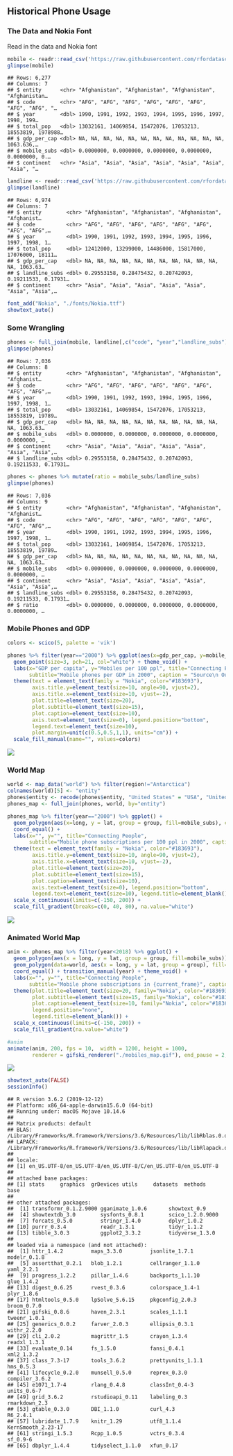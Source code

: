 
## Historical Phone Usage

### The Data and Nokia Font

Read in the data and Nokia font

``` r
mobile <- readr::read_csv('https://raw.githubusercontent.com/rfordatascience/tidytuesday/master/data/2020/2020-11-10/mobile.csv')
glimpse(mobile)
```

    ## Rows: 6,277
    ## Columns: 7
    ## $ entity      <chr> "Afghanistan", "Afghanistan", "Afghanistan", "Afghanistan…
    ## $ code        <chr> "AFG", "AFG", "AFG", "AFG", "AFG", "AFG", "AFG", "AFG", "…
    ## $ year        <dbl> 1990, 1991, 1992, 1993, 1994, 1995, 1996, 1997, 1998, 199…
    ## $ total_pop   <dbl> 13032161, 14069854, 15472076, 17053213, 18553819, 1978988…
    ## $ gdp_per_cap <dbl> NA, NA, NA, NA, NA, NA, NA, NA, NA, NA, NA, NA, 1063.636,…
    ## $ mobile_subs <dbl> 0.0000000, 0.0000000, 0.0000000, 0.0000000, 0.0000000, 0.…
    ## $ continent   <chr> "Asia", "Asia", "Asia", "Asia", "Asia", "Asia", "Asia", "…

``` r
landline <- readr::read_csv('https://raw.githubusercontent.com/rfordatascience/tidytuesday/master/data/2020/2020-11-10/landline.csv')
glimpse(landline)
```

    ## Rows: 6,974
    ## Columns: 7
    ## $ entity        <chr> "Afghanistan", "Afghanistan", "Afghanistan", "Afghanist…
    ## $ code          <chr> "AFG", "AFG", "AFG", "AFG", "AFG", "AFG", "AFG", "AFG",…
    ## $ year          <dbl> 1990, 1991, 1992, 1993, 1994, 1995, 1996, 1997, 1998, 1…
    ## $ total_pop     <dbl> 12412000, 13299000, 14486000, 15817000, 17076000, 18111…
    ## $ gdp_per_cap   <dbl> NA, NA, NA, NA, NA, NA, NA, NA, NA, NA, NA, NA, 1063.63…
    ## $ landline_subs <dbl> 0.29553158, 0.28475432, 0.20742093, 0.19211533, 0.17931…
    ## $ continent     <chr> "Asia", "Asia", "Asia", "Asia", "Asia", "Asia", "Asia",…

``` r
font_add("Nokia", "./fonts/Nokia.ttf")
showtext_auto()
```

### Some Wrangling

``` r
phones <- full_join(mobile, landline[,c("code", "year","landline_subs")], by=c("code", "year"))
glimpse(phones)
```

    ## Rows: 7,036
    ## Columns: 8
    ## $ entity        <chr> "Afghanistan", "Afghanistan", "Afghanistan", "Afghanist…
    ## $ code          <chr> "AFG", "AFG", "AFG", "AFG", "AFG", "AFG", "AFG", "AFG",…
    ## $ year          <dbl> 1990, 1991, 1992, 1993, 1994, 1995, 1996, 1997, 1998, 1…
    ## $ total_pop     <dbl> 13032161, 14069854, 15472076, 17053213, 18553819, 19789…
    ## $ gdp_per_cap   <dbl> NA, NA, NA, NA, NA, NA, NA, NA, NA, NA, NA, NA, 1063.63…
    ## $ mobile_subs   <dbl> 0.0000000, 0.0000000, 0.0000000, 0.0000000, 0.0000000, …
    ## $ continent     <chr> "Asia", "Asia", "Asia", "Asia", "Asia", "Asia", "Asia",…
    ## $ landline_subs <dbl> 0.29553158, 0.28475432, 0.20742093, 0.19211533, 0.17931…

``` r
phones <- phones %>% mutate(ratio = mobile_subs/landline_subs)
glimpse(phones)
```

    ## Rows: 7,036
    ## Columns: 9
    ## $ entity        <chr> "Afghanistan", "Afghanistan", "Afghanistan", "Afghanist…
    ## $ code          <chr> "AFG", "AFG", "AFG", "AFG", "AFG", "AFG", "AFG", "AFG",…
    ## $ year          <dbl> 1990, 1991, 1992, 1993, 1994, 1995, 1996, 1997, 1998, 1…
    ## $ total_pop     <dbl> 13032161, 14069854, 15472076, 17053213, 18553819, 19789…
    ## $ gdp_per_cap   <dbl> NA, NA, NA, NA, NA, NA, NA, NA, NA, NA, NA, NA, 1063.63…
    ## $ mobile_subs   <dbl> 0.0000000, 0.0000000, 0.0000000, 0.0000000, 0.0000000, …
    ## $ continent     <chr> "Asia", "Asia", "Asia", "Asia", "Asia", "Asia", "Asia",…
    ## $ landline_subs <dbl> 0.29553158, 0.28475432, 0.20742093, 0.19211533, 0.17931…
    ## $ ratio         <dbl> 0.0000000, 0.0000000, 0.0000000, 0.0000000, 0.0000000, …

### Mobile Phones and GDP

``` r
colors <- scico(5, palette = 'vik')

phones %>% filter(year=="2000") %>% ggplot(aes(x=gdp_per_cap, y=mobile_subs, fill=continent)) + 
  geom_point(size=3, pch=21, col="white") + theme_void() + 
  labs(x="GDP per capita", y="Mobiles per 100 ppl", title="Connecting People", 
       subtitle="Mobile phones per GDP in 2000", caption = "Source\n OurWorldInData.org") + 
  theme(text = element_text(family = "Nokia", color="#183693"),
        axis.title.y=element_text(size=10, angle=90, vjust=2), 
        axis.title.x=element_text(size=10, vjust=-2), 
        plot.title=element_text(size=20),
        plot.subtitle=element_text(size=15),
        plot.caption=element_text(size=10),
        axis.text=element_text(size=0), legend.position="bottom", 
        legend.text=element_text(size=10), 
        plot.margin=unit(c(0.5,0.5,1,1), units="cm")) +
  scale_fill_manual(name="", values=colors)
```

![](README_files/figure-gfm/unnamed-chunk-4-1.png)<!-- -->

### World Map

``` r
world <- map_data("world") %>% filter(region!="Antarctica")
colnames(world)[5] <- "entity"
phones$entity <- recode(phones$entity, "United States" = "USA", "United Kingdom" = "UK")
phones_map <- full_join(phones, world, by="entity")

phones_map %>% filter(year=="2000") %>% ggplot() + 
  geom_polygon(aes(x=long, y = lat, group = group, fill=mobile_subs), color="grey40") + theme_void() +
  coord_equal() +
  labs(x="", y="", title="Connecting People", 
       subtitle="Mobile phone subscriptions per 100 ppl in 2000", caption = "Source\n OurWorldInData.org") + 
  theme(text = element_text(family = "Nokia", color="#183693"),
        axis.title.y=element_text(size=10, angle=90, vjust=2), 
        axis.title.x=element_text(size=10, vjust=-2), 
        plot.title=element_text(size=20),
        plot.subtitle=element_text(size=15),
        plot.caption=element_text(size=10),
        axis.text=element_text(size=0), legend.position="bottom", 
        legend.text=element_text(size=10), legend.title=element_blank()) + 
  scale_x_continuous(limits=c(-150, 200)) +
  scale_fill_gradient(breaks=c(0, 40, 80), na.value="white")
```

![](README_files/figure-gfm/unnamed-chunk-5-1.png)<!-- -->

### Animated World Map

``` r
anim <- phones_map %>% filter(year<2018) %>% ggplot() + 
  geom_polygon(aes(x = long, y = lat, group = group, fill=mobile_subs)) +
  geom_polygon(data=world, aes(x = long, y = lat, group = group), fill=NA, color="grey40") +
  coord_equal() + transition_manual(year) + theme_void() + 
  labs(x="", y="", title="Connecting People", 
       subtitle="Mobile phone subscriptions in {current_frame}", caption = "Source\n OurWorldInData.org") + 
  theme(plot.title=element_text(size=20, family="Nokia", color="#183693"),
        plot.subtitle=element_text(size=15, family="Nokia", color="#183693"),
        plot.caption=element_text(size=10, family="Nokia", color="#183693"),
        legend.position="none", 
        legend.title=element_blank()) +
  scale_x_continuous(limits=c(-150, 200)) + 
  scale_fill_gradient(na.value="white")

#anim
animate(anim, 200, fps = 10,  width = 1200, height = 1000,
        renderer = gifski_renderer("./mobiles_map.gif"), end_pause = 2, start_pause =  2)
```

![](README_files/figure-gfm/unnamed-chunk-6-1.gif)<!-- -->

``` r
showtext_auto(FALSE)
sessionInfo()
```

    ## R version 3.6.2 (2019-12-12)
    ## Platform: x86_64-apple-darwin15.6.0 (64-bit)
    ## Running under: macOS Mojave 10.14.6
    ## 
    ## Matrix products: default
    ## BLAS:   /Library/Frameworks/R.framework/Versions/3.6/Resources/lib/libRblas.0.dylib
    ## LAPACK: /Library/Frameworks/R.framework/Versions/3.6/Resources/lib/libRlapack.dylib
    ## 
    ## locale:
    ## [1] en_US.UTF-8/en_US.UTF-8/en_US.UTF-8/C/en_US.UTF-8/en_US.UTF-8
    ## 
    ## attached base packages:
    ## [1] stats     graphics  grDevices utils     datasets  methods   base     
    ## 
    ## other attached packages:
    ##  [1] transformr_0.1.2.9000 gganimate_1.0.6       showtext_0.9         
    ##  [4] showtextdb_3.0        sysfonts_0.8.1        scico_1.2.0.9000     
    ##  [7] forcats_0.5.0         stringr_1.4.0         dplyr_1.0.2          
    ## [10] purrr_0.3.4           readr_1.3.1           tidyr_1.1.2          
    ## [13] tibble_3.0.3          ggplot2_3.3.2         tidyverse_1.3.0      
    ## 
    ## loaded via a namespace (and not attached):
    ##  [1] httr_1.4.2         maps_3.3.0         jsonlite_1.7.1     modelr_0.1.8      
    ##  [5] assertthat_0.2.1   blob_1.2.1         cellranger_1.1.0   yaml_2.2.1        
    ##  [9] progress_1.2.2     pillar_1.4.6       backports_1.1.10   glue_1.4.2        
    ## [13] digest_0.6.25      rvest_0.3.6        colorspace_1.4-1   plyr_1.8.6        
    ## [17] htmltools_0.5.0    lpSolve_5.6.15     pkgconfig_2.0.3    broom_0.7.0       
    ## [21] gifski_0.8.6       haven_2.3.1        scales_1.1.1       tweenr_1.0.1      
    ## [25] generics_0.0.2     farver_2.0.3       ellipsis_0.3.1     withr_2.2.0       
    ## [29] cli_2.0.2          magrittr_1.5       crayon_1.3.4       readxl_1.3.1      
    ## [33] evaluate_0.14      fs_1.5.0           fansi_0.4.1        xml2_1.3.2        
    ## [37] class_7.3-17       tools_3.6.2        prettyunits_1.1.1  hms_0.5.3         
    ## [41] lifecycle_0.2.0    munsell_0.5.0      reprex_0.3.0       compiler_3.6.2    
    ## [45] e1071_1.7-4        rlang_0.4.8        classInt_0.4-3     units_0.6-7       
    ## [49] grid_3.6.2         rstudioapi_0.11    labeling_0.3       rmarkdown_2.3     
    ## [53] gtable_0.3.0       DBI_1.1.0          curl_4.3           R6_2.4.1          
    ## [57] lubridate_1.7.9    knitr_1.29         utf8_1.1.4         KernSmooth_2.23-17
    ## [61] stringi_1.5.3      Rcpp_1.0.5         vctrs_0.3.4        sf_0.9-6          
    ## [65] dbplyr_1.4.4       tidyselect_1.1.0   xfun_0.17

